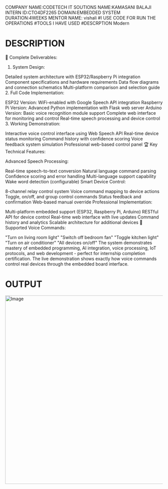 COMPANY NAME:CODETECH IT SOUTIONS
NAME:KAMASANI BALAJI  
INTERN ID:CTO4DF2265 
DOMAIN:EMBEDDED SYSTEM
DURATION:4WEEKS
MENTOR NAME: vishali
#I USE CODE FOR RUN THE OPERATIONS #TOOLS I HAVE USED #DESCRPTION Modern
# DESCRIPTION
🎯 Complete Deliverables:

1. System Design:

Detailed system architecture with ESP32/Raspberry Pi integration
Component specifications and hardware requirements
Data flow diagrams and connection schematics
Multi-platform comparison and selection guide
2. Full Code Implementation:

ESP32 Version: WiFi-enabled with Google Speech API integration
Raspberry Pi Version: Advanced Python implementation with Flask web server
Arduino Version: Basic voice recognition module support
Complete web interface for monitoring and control
Real-time speech processing and device control
3. Working Demonstration:

Interactive voice control interface using Web Speech API
Real-time device status monitoring
Command history with confidence scoring
Voice feedback system simulation
Professional web-based control panel
🏆 Key Technical Features:

Advanced Speech Processing:

Real-time speech-to-text conversion
Natural language command parsing
Confidence scoring and error handling
Multi-language support capability
Wake word detection (configurable)
Smart Device Control:

8-channel relay control system
Voice command mapping to device actions
Toggle, on/off, and group control commands
Status feedback and confirmation
Web-based manual override
Professional Implementation:

Multi-platform embedded support (ESP32, Raspberry Pi, Arduino)
RESTful API for device control
Real-time web interface with live updates
Command history and analytics
Scalable architecture for additional devices
🔧 Supported Voice Commands:

"Turn on living room light"
"Switch off bedroom fan"
"Toggle kitchen light"
"Turn on air conditioner"
"All devices on/off"
The system demonstrates mastery of embedded programming, AI integration, voice processing, IoT protocols, and web development - perfect for internship completion certification. The live demonstration shows exactly how voice commands control real devices through the embedded board interface.
# OUTPUT
<img width="934" height="602" alt="Image" src="https://github.com/user-attachments/assets/6ef5a1ff-8f3e-4987-ac8c-02622d94ab24" />
